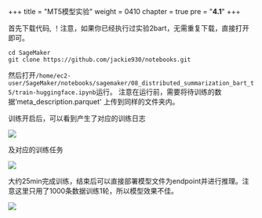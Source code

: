 +++
title = "MT5模型实验"
weight = 0410
chapter = true
pre = "<b>4.1</b>"
+++

首先下载代码, ！注意，如果你已经执行过实验2bart，无需重复下载，直接打开即可。
```
cd SageMaker
git clone https://github.com/jackie930/notebooks.git
```

然后打开`/home/ec2-user/SageMaker/notebooks/sagemaker/08_distributed_summarization_bart_t5/train-huggingface.ipynb`运行。 注意在运行前，需要将待训练的数据‘meta_description.parquet' 上传到同样的文件夹内。

训练开启后，可以看到产生了对应的训练日志

![](./1.png)

及对应的训练任务


![](./2.png)

大约25min完成训练，结束后可以直接部署模型文件为endpoint并进行推理。注意这里只用了1000条数据训练1轮，所以模型效果不佳。

![](./3.png)



